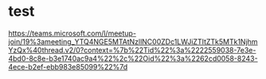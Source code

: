 # test

https://teams.microsoft.com/l/meetup-join/19%3ameeting_YTQ4NGE5MTAtNzllNC00ZDc1LWJiZTItZTk5MTk1NjhmYzQx%40thread.v2/0?context=%7b%22Tid%22%3a%2222559038-7e3e-4bd0-8c8e-b3e1740ac9a4%22%2c%22Oid%22%3a%2262cd0058-8243-4ece-b2ef-ebb983e85099%22%7d
